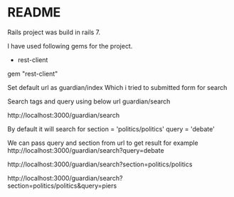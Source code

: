 # README
Rails project was build in rails 7.

I have used following gems for the project.
* rest-client

 
gem "rest-client"
 
Set default url as 
guardian/index
Which i tried to submitted form for search
 
Search tags and query using below url
guardian/search
 
http://localhost:3000/guardian/search
 
By default it will search for 
section = 'politics/politics'
   query = 'debate'
 
We can pass query and section from url to get result for example
http://localhost:3000/guardian/search?query=debate
 
http://localhost:3000/guardian/search?section=politics/politics
 
http://localhost:3000/guardian/search?section=politics/politics&query=piers

